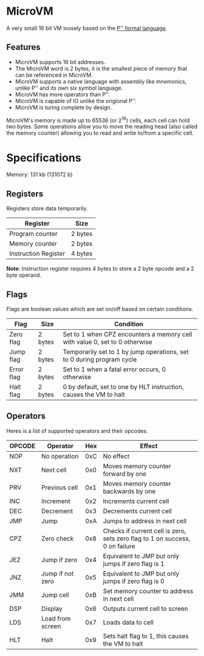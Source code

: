 # MicroVM
A very small 16 bit VM loosely based on the [P'' formal language](https://en.wikipedia.org/wiki/P′′).

## Features
* MicroVM supports 16 bit addresses.
* The MicroVM word is 2 bytes, it is the smallest piece of memory that can be referenced in MicroVM.
* MicroVM supports a native language with assembly like mnemonics, unlike P'' and its own six symbol language.
* MicroVM has more operators than P''.
* MicroVM is capable of IO unlike the origional P''.
* MicroVM is turing complete by design.

MicroVM's memory is made up to 65536 (or 2<sup>16</sup>) cells, each cell can hold two bytes.
Some operations allow you to move the reading head (also called the memory counter) allowing you to read and write to/from a specific cell.

# Specifications
Memory: 131 kb (131072 b)

## Registers
Registers store data temporarily.

|Register|Size|
|---|---|
|Program counter|2 bytes|
|Memory counter|2 bytes|
|Instruction Register|4 bytes|

**Note**: Instruction register requires 4 bytes to store a 2 byte opcode and a 2 byte operand.

## Flags
Flags are boolean values which are set on/off based on certain conditions.

|Flag|Size|Condition|
|---|---|---|
|Zero flag|2 bytes|Set to 1 when CPZ encounters a memory cell with value 0, set to 0 otherwise|
|Jump flag|2 bytes|Temporarily set to 1 by jump operations, set to 0 during program cycle|
|Error flag|2 bytes|Set to 1 when a fatal error occurs, 0 otherwise|
|Halt flag|2 bytes|0 by default, set to one by HLT instruction, causes the VM to halt|

## Operators
Heres is a list of supported operators and their opcodes.

|OPCODE|Operator|Hex|Effect|
|---|---|---|---|
|NOP|No operation|0xC|No effect|
|NXT|Next cell|0x0|Moves memory counter forward by one|
|PRV|Previous cell|0x1|Moves memory counter backwards by one|
|INC|Increment|0x2|Increments current cell|
|DEC|Decrement|0x3|Decrements current cell|
|JMP|Jump|0xA|Jumps to address in next cell|
|CPZ|Zero check|0x8|Checks if current cell is zero, sets zero flag to 1 on success, 0 on failure|
|JEZ|Jump if zero|0x4|Equivalent to JMP but only jumps if zero flag is 1|
|JNZ|Jump if not zero|0x5|Equivalent to JMP but only jumps if zero flag is 0|
|JMM|Jump cell|0xB|Set memory counter to address in next cell|
|DSP|Display|0x6|Outputs current cell to screen|
|LDS|Load from screen|0x7|Loads data to cell|
|HLT|Halt|0x9|Sets halt flag to 1, this causes the VM to halt|
